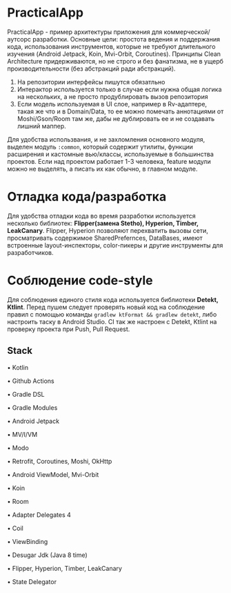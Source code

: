 # PracticalApp

PracticalApp - пример архитектуры приложения для коммерческой/аутсорс разработки. Основные цели: простота ведения и поддержания кода, использования инструментов, которые не требуют
длительного изучения (Android Jetpack, Koin, Mvi-Orbit, Coroutines). Принципы Clean Architecture придерживаются, но не строго и без фанатизма, не в ущерб производительности (без абстракций ради абстракций).

1. На репозитории интерфейсы пишутся обязатльно
2. Интерактор используется только в случае если нужна общая логика на нескольких, а не просто продублировать вызов репозитория
3. Если модель используемая в UI слое, например в Rv-адаптере, такая же что и в Domain/Data, то ее можно помечать аннотациями от Moshi/Gson/Room там же, дабы не дублировать ее
и не создавать лишний маппер.

Для удобства использвания, и не захломления основного модуля, выделен модуль `:common`, который содержит утилиты, функции расширения и кастомные вью/классы, используемые в
большинства проектов. Если над проектом работает 1-3 человека, feature модули можно не выделять, а писать их как обычно, в главном модуле.

# Отладка кода/разработка
Для удобства отладки кода во время разработки используется несколько библиотек: **Flipper(замена Stetho), Hyperion, Timber, LeakCanary**.
Flipper, Hyperion позволяют перехватить вызовы сети, просматривать содержимое SharedPrefernces, DataBases, имеют встроенные layout-инспекторы, color-пикеры и другие инструменты для разработчиков.

# Соблюдение code-style
Для соблюдения единого стиля кода используется библиотеки **Detekt, Ktlint**. Перед пушем следует проверять новый код на соблюдение правил с помощью команды `gradlew ktFormat && gradlew detekt`, либо настроить
таску в Android Studio. CI так же настроен с Detekt, Ktlint на проверку проекта при Push, Pull Request.

## Stack
• Kotlin

• Github Actions

• Gradle DSL

• Gradle Modules

• Android Jetpack

• MV/I/VM 

• Modo

• Retrofit, Coroutines, Moshi, OkHttp

• Android ViewModel, Mvi-Orbit

• Koin

• Room

• Adapter Delegates 4

• Coil

• ViewBinding

• Desugar Jdk (Java 8 time)

• Flipper, Hyperion, Timber, LeakCanary

• State Delegator

